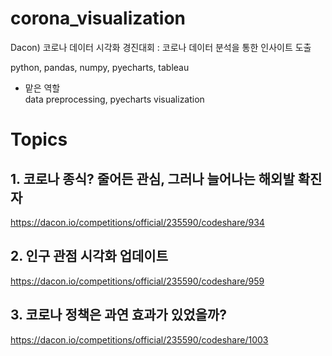 # corona_visualization
Dacon) 코로나 데이터 시각화 경진대회 : 코로나 데이터 분석을 통한 인사이트 도출

python, pandas, numpy, pyecharts, tableau

- 맡은 역할<br>
data preprocessing, pyecharts visualization

# Topics

## 1. 코로나 종식? 줄어든 관심, 그러나 늘어나는 해외발 확진자
https://dacon.io/competitions/official/235590/codeshare/934

## 2. 인구 관점 시각화 업데이트
https://dacon.io/competitions/official/235590/codeshare/959

## 3. 코로나 정책은 과연 효과가 있었을까?
https://dacon.io/competitions/official/235590/codeshare/1003
